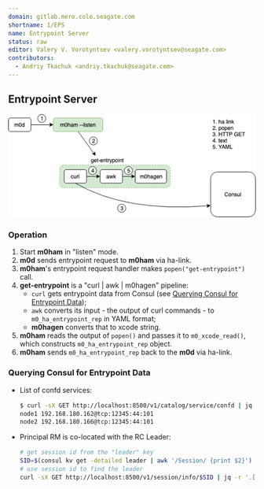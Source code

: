 ```yaml
---
domain: gitlab.mero.colo.seagate.com
shortname: 1/EPS
name: Entrypoint Server
status: raw
editor: Valery V. Vorotyntsev <valery.vorotyntsev@seagate.com>
contributors:
  - Andriy Tkachuk <andriy.tkachuk@seagate.com>
---
```


## Entrypoint Server

![eps](eps.png)

### Operation

1. Start **m0ham** in "listen" mode.
2. **m0d** sends entrypoint request to **m0ham** via ha-link.
3. **m0ham**'s entrypoint request handler makes `popen("get-entrypoint")` call.
4. **get-entrypoint** is a "curl | awk | m0hagen" pipeline:
   - `curl` gets entrypoint data from Consul (see [Querying Consul for Entrypoint Data](#querying-consul-for-entrypoint-data));
   - `awk` converts its input - the output of curl commands - to `m0_ha_entrypoint_rep` in YAML format;
   - **m0hagen** converts that to xcode string.
5. **m0ham** reads the output of `popen()` and passes it to `m0_xcode_read()`, which constructs `m0_ha_entrypoint_rep` object.
6. **m0ham** sends `m0_ha_entrypoint_rep` back to the **m0d** via ha-link.

### Querying Consul for Entrypoint Data

- List of confd services:
  ```bash
  $ curl -sX GET http://localhost:8500/v1/catalog/service/confd | jq -r '.[] | "\(.Node) \(.ServiceAddress):\(.ServicePort)"'
  node1 192.168.180.162@tcp:12345:44:101
  node2 192.168.180.166@tcp:12345:44:101
  ```
- Principal RM is co-located with the RC Leader:
  ```bash
  # get session id from the "leader" key
  SID=$(consul kv get -detailed leader | awk '/Session/ {print $2}')
  # use session id to find the leader
  curl -sX GET http://localhost:8500/v1/session/info/$SID | jq -r '.[].Node'
  ```
